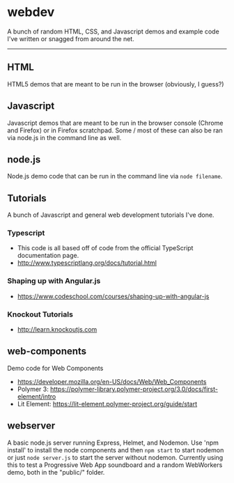 # webdev
A bunch of random HTML, CSS, and Javascript demos and example code I've written or snagged from around the net.

***

## HTML
HTML5 demos that are meant to be run in the browser (obviously, I guess?)

## Javascript
Javascript demos that are meant to be run in the browser console (Chrome and Firefox) or in Firefox scratchpad. Some / most of these can also be ran via node.js in the command line as well.

## node.js
Node.js demo code that can be run in the command line via `node filename`.

## Tutorials
A bunch of Javascript and general web development tutorials I've done.

### Typescript
- This code is all based off of code from the official TypeScript documentation page.
- http://www.typescriptlang.org/docs/tutorial.html

### Shaping up with Angular.js
- https://www.codeschool.com/courses/shaping-up-with-angular-js

### Knockout Tutorials
- http://learn.knockoutjs.com

## web-components
Demo code for Web Components
- https://developer.mozilla.org/en-US/docs/Web/Web_Components
- Polymer 3: https://polymer-library.polymer-project.org/3.0/docs/first-element/intro
- Lit Element: https://lit-element.polymer-project.org/guide/start

## webserver
A basic node.js server running Express, Helmet, and Nodemon.
Use 'npm install' to install the node components and then `npm start` to start nodemon or just `node server.js` to start the server without nodemon.
Currently using this to test a Progressive Web App soundboard and a random WebWorkers demo, both in the "public/" folder.
